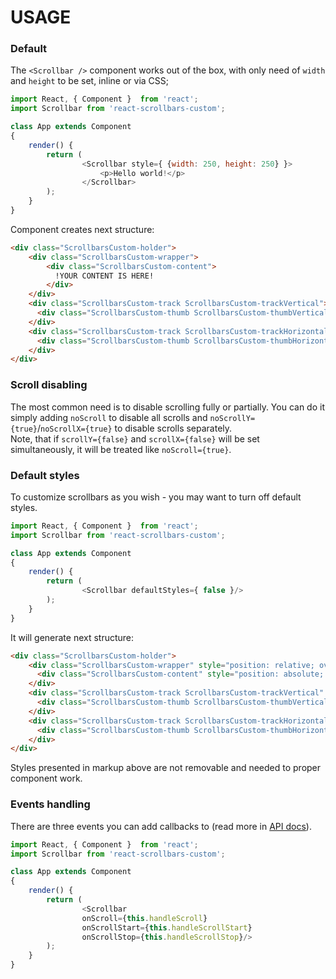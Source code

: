 # USAGE

### Default
The `<Scrollbar />` component works out of the box, with only need of `width` and `height` to be set, inline or via CSS;
```javascript
import React, { Component }  from 'react';
import Scrollbar from 'react-scrollbars-custom';

class App extends Component
{
    render() {
        return (
                <Scrollbar style={ {width: 250, height: 250} }>
                    <p>Hello world!</p>
                </Scrollbar>
        );
    }
}
```
Component creates next structure:
```html
<div class="ScrollbarsCustom-holder">
    <div class="ScrollbarsCustom-wrapper">
        <div class="ScrollbarsCustom-content">
          !YOUR CONTENT IS HERE!
        </div>
    </div>
    <div class="ScrollbarsCustom-track ScrollbarsCustom-trackVertical">
      <div class="ScrollbarsCustom-thumb ScrollbarsCustom-thumbVertical"></div>
    </div>
    <div class="ScrollbarsCustom-track ScrollbarsCustom-trackHorizontal">
      <div class="ScrollbarsCustom-thumb ScrollbarsCustom-thumbHorizontal"></div>
    </div>
</div>
```

### Scroll disabling
The most common need is to disable scrolling fully or partially. You can do it simply adding `noScroll` to disable all scrolls and `noScrollY={true}`/`noScrollX={true}` to disable scrolls separately.  
Note, that if `scrollY={false}` and `scrollX={false}` will be set simultaneously, it will be treated like `noScroll={true}`.

### Default styles
To customize scrollbars as you wish - you may want to turn off default styles.
```javascript
import React, { Component }  from 'react';
import Scrollbar from 'react-scrollbars-custom';

class App extends Component
{
    render() {
        return (
                <Scrollbar defaultStyles={ false }/>
        );
    }
}
```
It will generate next structure:
```html
<div class="ScrollbarsCustom-holder">
    <div class="ScrollbarsCustom-wrapper" style="position: relative; overflow: hidden;">
      <div class="ScrollbarsCustom-content" style="position: absolute; top: 0px; bottom: 0px; right: 0px; left: 0px; overflow: scroll; margin-right: -{browsersScrollbarsWidth}px; margin-bottom: -{browsersScrollbarsWidth}px;"></div>
    </div>
    <div class="ScrollbarsCustom-track ScrollbarsCustom-trackVertical" style="display: none;">
      <div class="ScrollbarsCustom-thumb ScrollbarsCustom-thumbVertical" style="transform: translateY({offset}px); height: {height}px;"></div>
    </div>
    <div class="ScrollbarsCustom-track ScrollbarsCustom-trackHorizontal" style="display: none;">
      <div class="ScrollbarsCustom-thumb ScrollbarsCustom-thumbHorizontal" style="transform: translateX({offset}px); width: {width}px;"></div>
    </div>
</div>
```
Styles presented in markup above are not removable and needed to proper component work. 

### Events handling
There are three events you can add callbacks to (read more in [API docs](https://github.com/xobotyi/react-scrollbars-custom/blob/master/docs/API.md)).
```javascript
import React, { Component }  from 'react';
import Scrollbar from 'react-scrollbars-custom';

class App extends Component
{
    render() {
        return (
                <Scrollbar 
                onScroll={this.handleScroll}
                onScrollStart={this.handleScrollStart}
                onScrollStop={this.handleScrollStop}/>
        );
    }
}
```
